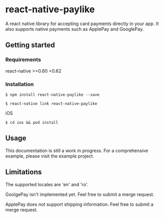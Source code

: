 # react-native-paylike
A react native library for accepting card payments directly in your app. 
It also supports native payments such as ApplePay and GooglePay.
## Getting started

### Requirements
react-native >=0.60 <0.62

### Installation

`$ npm install react-native-paylike --save`



`$ react-native link react-native-paylike`

iOS

`$ cd ios && pod install`

## Usage

This documentation is still a work in progress. For a comprehensive example, please visit the example project.

## Limitations
The supported locales are 'en' and 'ro'. 

GoolgePay isn't implemented yet. Feel free to submit a merge request.

ApplePay does not support shipping information. Feel free to submit a merge request.
